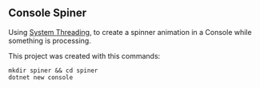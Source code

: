 ## Console Spiner

Using [System Threading](https://docs.microsoft.com/en-us/dotnet/api/system.threading?view=netcore-2.2), to create a spinner animation in a Console while something is processing.


This project was created with this commands:
```shell
mkdir spiner && cd spiner
dotnet new console 
```
